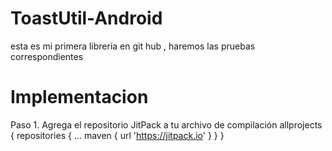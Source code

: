 # ToastUtil-Android
esta es mi primera libreria en git hub , haremos las pruebas correspondientes

# Implementacion
Paso 1. Agrega el repositorio JitPack a tu archivo de compilación
allprojects {
		repositories {
			...
			maven { url 'https://jitpack.io' }
		}
	}
  
